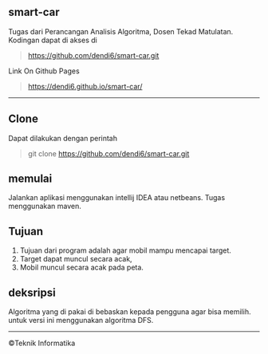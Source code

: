 ## smart-car

Tugas dari Perancangan Analisis Algoritma, Dosen Tekad Matulatan. Kodingan dapat di akses di 
> <a href="https://github.com/dendi6/smart-car.git">https://github.com/dendi6/smart-car.git</a>

Link On Github Pages
> <a href="https://dendi6.github.io/smart-car/">https://dendi6.github.io/smart-car/</a>

---

## Clone
Dapat dilakukan dengan perintah
> git clone https://github.com/dendi6/smart-car.git

## memulai
Jalankan aplikasi menggunakan intellij IDEA atau netbeans.
Tugas menggunakan maven.

## Tujuan 
1. Tujuan dari program adalah agar mobil mampu mencapai target.
2. Target dapat muncul secara acak,
3. Mobil muncul secara acak pada peta.

## deksripsi
Algoritma yang di pakai di bebaskan kepada pengguna agar bisa memilih. 
untuk versi ini menggunakan algoritma DFS.

---

©Teknik Informatika
